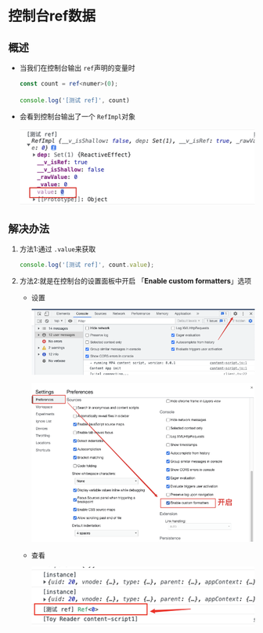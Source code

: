 # 控制台ref数据

## 概述

  - 当我们在控制台输出 `ref`声明的变量时

    ```typescript
    const count = ref<numer>(0);

    console.log('[测试 ref]', count)
    ```

  - 会看到控制台输出了一个 `RefImpl`对象

    ![](image/image__5YJQKeSpM.png)

## 解决办法

1.  方法1:通过 `.value`来获取

    ```typescript
    console.log('[测试 ref]', count.value);
    ```

2.  方法2:就是在控制台的设置面板中开启 「**Enable custom formatters**」选项

      - 设置

        ![](image/image_AMkBJNOsbK.png)

        ![](image/image_jQnDwk-ij7.png)

      - 查看

        ![](image/image_71f6JSlKkN.png)
